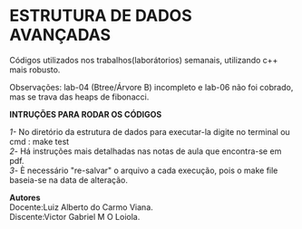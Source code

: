 # ESTRUTURA DE DADOS AVANÇADAS

Códigos utilizados nos trabalhos(laborátorios) semanais, utilizando c++ mais robusto.

Observações: lab-04 (Btree/Árvore B) incompleto e lab-06 não foi cobrado, mas se trava das heaps de fibonacci.


**INTRUÇÕES PARA RODAR OS CÓDIGOS**

*1-* No diretório da estrutura de dados para executar-la digite no terminal ou cmd : make test
<br>
*2*- Há instruções mais detalhadas nas notas de aula que encontra-se em pdf.
<br>
*3*- È necessário "re-salvar" o arquivo a cada execução, pois o make file baseia-se na data de alteração.


**Autores**
        <br>
        Docente:Luiz Alberto do Carmo Viana.
        <br>
        Discente:Victor Gabriel M O Loiola.




